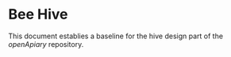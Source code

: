 # Bee Hive

This document establies a baseline for the hive design part of the _openApiary_ repository.
